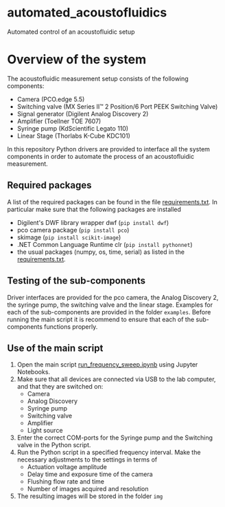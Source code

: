 # automated_acoustofluidics
Automated control of an acoustofluidic setup

# Overview of the system
The acoustofluidic measurement setup consists of the following components:
- Camera (PCO.edge 5.5) 
- Switching valve (MX Series II™ 2 Position/6 Port PEEK Switching Valve)
- Signal generator (Digilent Analog Discovery 2)
- Amplifier (Toellner TOE 7607)
- Syringe pump (KdScientific Legato 110)
- Linear Stage (Thorlabs K-Cube KDC101)

In this repository Python drivers are provided to interface all the system components in order to automate the process of an acoustofluidic measurement.

## Required packages
A list of the required packages can be found in the file [requirements.txt](https://github.com/fabianlickert/automated_acoustofluidics/blob/main/requirements.txt). In particular make sure that the following packages are installed

- Digilent's DWF library wrapper dwf (`pip install dwf`)
- pco camera package (`pip install pco`)
- skimage (`pip install scikit-image`)
- .NET Common Language Runtime clr (`pip install pythonnet`)
- the usual packages (numpy, os, time, serial) as listed in the [requirements.txt](https://github.com/fabianlickert/automated_acoustofluidics/blob/main/requirements.txt).

## Testing of the sub-components
Driver interfaces are provided for the pco camera, the Analog Discovery 2, the syringe pump, the switching valve and the linear stage. Examples for each of the sub-components are provided in the folder `examples`. Before running the main script it is recommend to ensure that each of the sub-components functions properly.

## Use of the main script
1.	Open the main script [run_frequency_sweep.ipynb](https://github.com/fabianlickert/automated_acoustofluidics/blob/main/run_frequency_sweep.ipynb) using Jupyter Notebooks.
2.	Make sure that all devices are connected via USB to the lab computer, and that they are switched on:
    -	Camera
    -	Analog Discovery
    -	Syringe pump
    -	Switching valve
    -	Amplifier
    -	Light source
3.	Enter the correct COM-ports for the Syringe pump and the Switching valve in the Python script.
4.	Run the Python script in a specified frequency interval. Make the necessary adjustments to the settings in terms of
    -	Actuation voltage amplitude
    -	Delay time and exposure time of the camera
    -	Flushing flow rate and time
    -	Number of images acquired and resolution
5.	The resulting images will be stored in the folder `img`
